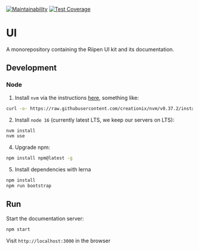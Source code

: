 [![Maintainability](https://api.codeclimate.com/v1/badges/473c04015f0b92b25bcf/maintainability)](https://codeclimate.com/github/riipen/ui/maintainability)
[![Test Coverage](https://api.codeclimate.com/v1/badges/473c04015f0b92b25bcf/test_coverage)](https://codeclimate.com/github/riipen/ui/test_coverage)

# UI

A monorepository containing the Riipen UI kit and its documentation.

## Development

### Node

1. Install `nvm` via the instructions [here](https://github.com/nvm-sh/nvm#installation-and-update), something like:

```bash
curl -o- https://raw.githubusercontent.com/creationix/nvm/v0.37.2/install.sh | bash
```

2. Install `node 16` (currently latest LTS, we keep our servers on LTS):

```bash
nvm install
nvm use
```

4. Upgrade npm:

```bash
npm install npm@latest -g
```

5. Install dependencies with lerna

```bash
npm install
npm run bootstrap
```

## Run

Start the documentation server:

```bash
npm start
```

Visit `http://localhost:3000` in the browser
